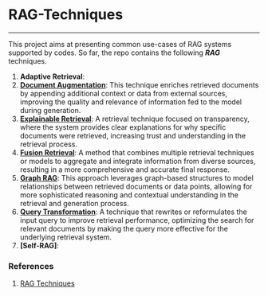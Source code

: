 # RAG-Techniques
---
This project aims at presenting common use-cases of RAG systems supported by codes. So far, the repo contains the following ***RAG*** techniques.
1. **Adaptive Retrieval**:
1. **[Document Augmentation](https://github.com/sulaiman-shamasna/RAG-Techniques/blob/main/document_augmentation.py)**: This technique enriches retrieved documents by appending additional context or data from external sources, improving the quality and relevance of information fed to the model during generation.
2. **[Explainable Retrieval](https://github.com/sulaiman-shamasna/RAG-Techniques/blob/main/explainable_retrieval.py)**: A retrieval technique focused on transparency, where the system provides clear explanations for why specific documents were retrieved, increasing trust and understanding in the retrieval process.
3. **[Fusion Retrieval](https://github.com/sulaiman-shamasna/RAG-Techniques/blob/main/fusion_retrieval.py)**: A method that combines multiple retrieval techniques or models to aggregate and integrate information from diverse sources, resulting in a more comprehensive and accurate final response.
4. **[Graph RAG](https://github.com/sulaiman-shamasna/RAG-Techniques/blob/main/graph_rag.py)**: This approach leverages graph-based structures to model relationships between retrieved documents or data points, allowing for more sophisticated reasoning and contextual understanding in the retrieval and generation process.
5. **[Query Transformation](https://github.com/sulaiman-shamasna/RAG-Techniques/blob/main/query_transformation.py)**: A technique that rewrites or reformulates the input query to improve retrieval performance, optimizing the search for relevant documents by making the query more effective for the underlying retrieval system.
6. **[Self-RAG]**: 



### References
1. [RAG Techniques](https://github.com/NirDiamant/RAG_Techniques/tree/main/all_rag_techniques)
